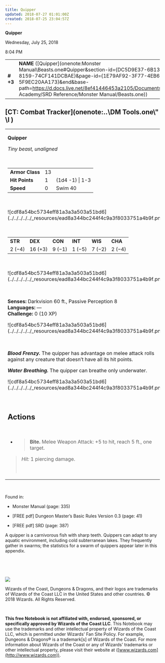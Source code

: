 ```yaml
---
title: Quipper
updated: 2018-07-27 01:01:00Z
created: 2018-07-25 23:04:57Z
---
```


**Quipper**

Wednesday, July 25, 2018

8:04 PM

|           |                                                                                                                                                                                                                                                                                              |        |       |       |     |       |       |
|-----------|----------------------------------------------------------------------------------------------------------------------------------------------------------------------------------------------------------------------------------------------------------------------------------------------|--------|-------|-------|-----|-------|-------|
| **\# +3** | **NAME** ([Quipper](onenote:Monster Manual\\Beasts.one#Quipper&section-id={DC5D9E37-6B13-41FF-8159-74CF141DCBAE}&page-id={1E79AF92-3F77-4EB6-9ED8-5F9EC20AA173}&end&base-path=https://d.docs.live.net/8ef41446453a2105/Documents/Adventure Academy/SRD Reference/Monster Manual/Beasts.one)) | **13** | **1** | **1** | \-  | Notes | 10 XP |

## [CT: Combat Tracker](onenote:..\\DM Tools.one\\" \l )

<table><tbody><tr class="odd"><td><p><strong>Quipper</strong></p><p><em>Tiny beast, unaligned</em></p><p> </p><table><tbody><tr class="odd"><td><strong>Armor Class</strong></td><td>13</td><td> </td></tr><tr class="even"><td><strong>Hit Points</strong></td><td>1</td><td>(1d4 -1) | 1-3</td></tr><tr class="odd"><td><strong>Speed</strong></td><td>0</td><td>Swim 40</td></tr></tbody></table><p> </p><p>![cdf8a54bc5734eff81a3a3a503a51bd6](../../../../../_resources/ead8a344bc244f4c9a3f8033751a4b9f.png)</p><p> </p><table><tbody><tr class="odd"><td><strong>STR</strong></td><td><strong>DEX</strong></td><td><strong>CON</strong></td><td><strong>INT</strong></td><td><strong>WIS</strong></td><td><strong>CHA</strong></td></tr><tr class="even"><td>2 (−4)</td><td>16 (+3)</td><td>9 (−1)</td><td>1 (−5)</td><td>7 (−2)</td><td>2 (−4)</td></tr></tbody></table><p> </p><p>![cdf8a54bc5734eff81a3a3a503a51bd6](../../../../../_resources/ead8a344bc244f4c9a3f8033751a4b9f.png)</p><p> </p><p><strong>Senses:</strong> Darkvision 60 ft., Passive Perception 8<br />
<strong>Languages:</strong> —<br />
<strong>Challenge:</strong> 0 (10 XP)</p><p>![cdf8a54bc5734eff81a3a3a503a51bd6](../../../../../_resources/ead8a344bc244f4c9a3f8033751a4b9f.png)</p><p> </p><p><em><strong>Blood Frenzy.</strong></em> The quipper has advantage on melee attack rolls against any creature that doesn’t have all its hit points.</p><p><em><strong>Water Breathing.</strong></em> The quipper can breathe only underwater.</p><p>![cdf8a54bc5734eff81a3a3a503a51bd6](../../../../../_resources/ead8a344bc244f4c9a3f8033751a4b9f.png)</p><p> </p><h2 id="actions"><strong>Actions</strong></h2><p> </p><ul><li><blockquote><p><strong>Bite.</strong> Melee Weapon Attack: +5 to hit, reach 5 ft., one target.</p></blockquote></li></ul><blockquote><p><em>Hit:</em> 1 piercing damage.</p><p> </p></blockquote></td></tr></tbody></table>

 

Found in:

-   Monster Manual (page: 335)

-   \[FREE pdf\] Dungeon Master’s Basic Rules Version 0.3 (page: 41)

-   \[FREE pdf\] SRD (page: 387)

A quipper is a carnivorous fish with sharp teeth. Quippers can adapt to any aquatic environment, including cold subterranean lakes. They frequently gather in swarms; the statistics for a swarm of quippers appear later in this appendix.

 

 

![](tmp\media\image2.png)

Wizards of the Coast, Dungeons & Dragons, and their logos are trademarks of Wizards of the Coast LLC in the United States and other countries. © 2018 Wizards. All Rights Reserved.

 

**This free Notebook is not affiliated with, endorsed, sponsored, or specifically approved by Wizards of the Coast LLC**. This Notebook may use the trademarks and other intellectual property of Wizards of the Coast LLC, which is permitted under Wizards' Fan Site Policy. For example, Dungeons & Dragons® is a trademark\[s\] of Wizards of the Coast. For more information about Wizards of the Coast or any of Wizards' trademarks or other intellectual property, please visit their website at ([www.wizards.com](http://www.wizards.com)).
